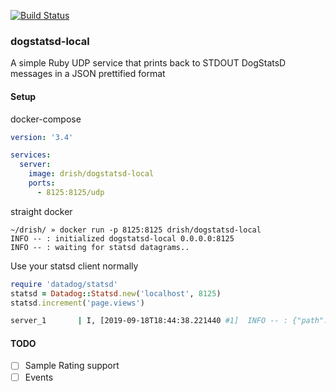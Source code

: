 [![Build Status](https://travis-ci.com/drish/dogstatsd-local.svg?branch=master)](https://travis-ci.com/drish/dogstatsd-local)

### dogstatsd-local

A simple Ruby UDP service that prints back to STDOUT DogStatsD messages in a JSON prettified format


#### Setup 

docker-compose

```yml
version: '3.4'

services:
  server:
    image: drish/dogstatsd-local
    ports:
      - 8125:8125/udp
```

straight docker 

```text
~/drish/ » docker run -p 8125:8125 drish/dogstatsd-local
INFO -- : initialized dogstatsd-local 0.0.0.0:8125
INFO -- : waiting for statsd datagrams..
```

Use your statsd client normally

```ruby
require 'datadog/statsd'
statsd = Datadog::Statsd.new('localhost', 8125)
statsd.increment('page.views')
```


```sh
server_1       | I, [2019-09-18T18:44:38.221440 #1]  INFO -- : {"path":"page.views","namespace":"page","name":"views","value":1}
```

#### TODO

- [ ] Sample Rating support
- [ ] Events
